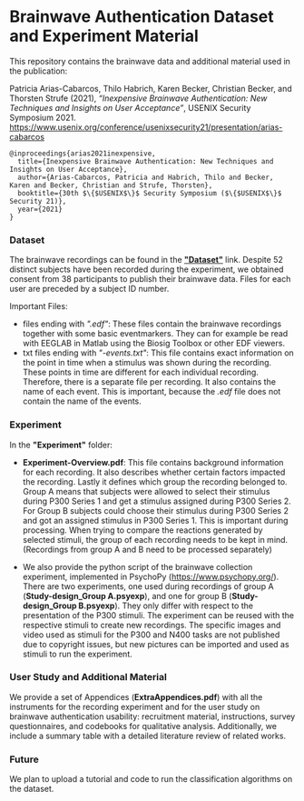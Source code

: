 # Brainwave Authentication Dataset and Experiment Material
This repository contains the brainwave data and additional material used in the publication: 

Patricia Arias-Cabarcos, Thilo Habrich, Karen Becker, Christian Becker, and Thorsten Strufe (2021), _“Inexpensive Brainwave Authentication:
New Techniques and Insights on User Acceptance”_, USENIX Security Symposium 2021.
https://www.usenix.org/conference/usenixsecurity21/presentation/arias-cabarcos


```
@inproceedings{arias2021inexpensive,
  title={Inexpensive Brainwave Authentication: New Techniques and Insights on User Acceptance},
  author={Arias-Cabarcos, Patricia and Habrich, Thilo and Becker, Karen and Becker, Christian and Strufe, Thorsten},
  booktitle={30th $\{$USENIX$\}$ Security Symposium ($\{$USENIX$\}$ Security 21)},
  year={2021}
}
```


### Dataset
The brainwave recordings can be found in the [**"Dataset"**](https://i62nextcloud.tm.kit.edu/index.php/s/YTkcB86dLA6G3wE) link. Despite 52 distinct subjects have been recorded during the experiment, we obtained consent from 38 participants to publish their brainwave data. Files for each user are preceded by a subject ID number.

Important Files: 
- files ending with *".edf"*: These files contain the brainwave recordings together with some basic eventmarkers. They can for example be read with EEGLAB in Matlab using the Biosig Toolbox or other EDF viewers.
-  txt files ending with *"-events.txt"*: This file contains exact information on the point in time when a stimulus was shown during the recording. These points in time are different for each individual recording. Therefore, there is a separate file per recording. It also contains the name of each event. This is important, because the *.edf* file does not contain the name of the events.

### Experiment 
In the **"Experiment"** folder:

- __Experiment-Overview.pdf__: This file contains background information for each recording. It also describes whether certain factors impacted the recording. Lastly it defines which group the recording belonged to. Group A means that subjects were allowed to select their stimulus during P300 Series 1 and get a stimulus assigned during P300 Series 2. For Group B subjects could choose their stimulus during P300 Series 2 and got an assigned stimulus in P300 Series 1. This is important during processing. When trying to compare the reactions generated by selected stimuli, the group of each recording needs to be kept in mind. (Recordings from group A and B need to be processed separately) 

      
- We also provide the python script of the brainwave collection experiment, implemented in PsychoPy (https://www.psychopy.org/). There are two experiments, one used during recordings of group A (**Study-design_Group A.psyexp**), and one for group B (**Study-design_Group B.psyexp**). They only differ with respect to the presentation of the P300 stimuli. The experiment can be reused with the respective stimuli to create new recordings. The specific images and video used as stimuli for the P300 and N400 tasks are not published due to copyright issues, but new pictures can be imported and used as stimuli to run the experiment.


### User Study and Additional Material  
We provide a set of Appendices (**ExtraAppendices.pdf**) with all the instruments for the recording experiment and for the user study on brainwave authentication usability: recruitment material, instructions, survey questionnaires, and codebooks for qualitative analysis. Additionally, we include a summary table with a detailed literature review of related works.

### Future
We plan to upload a tutorial and code to run the classification algorithms on the dataset.


